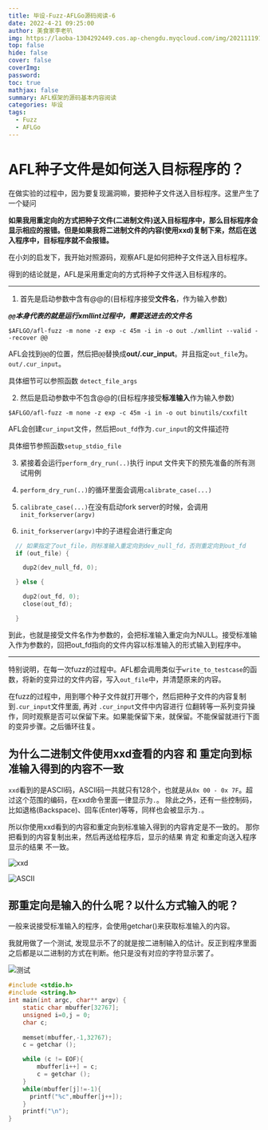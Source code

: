 ```yaml
---
title: 毕设-Fuzz-AFLGo源码阅读-6
date: 2022-4-21 09:25:00
author: 美食家李老叭
img: https://laoba-1304292449.cos.ap-chengdu.myqcloud.com/img/20211119142134.png
top: false
hide: false
cover: false
coverImg: 
password: 
toc: true
mathjax: false
summary: AFL框架的源码基本内容阅读
categories: 毕设
tags:
  - Fuzz
  - AFLGo
---
```


# AFL种子文件是如何送入目标程序的？

在做实验的过程中，因为要复现漏洞嘛，要把种子文件送入目标程序。这里产生了一个疑问

**如果我用重定向的方式把种子文件(二进制文件)送入目标程序中，那么目标程序会显示相应的报错。但是如果我将二进制文件的内容(使用xxd)复制下来，然后在送入程序中，目标程序就不会报错。**

在小刘的启发下，我开始对照源码，观察AFL是如何把种子文件送入目标程序。

得到的结论就是，AFL是采用重定向的方式将种子文件送入目标程序的。

------------------------

1. 首先是启动参数中含有@@的(目标程序接受**文件名**，作为输入参数)

***`@@`本身代表的就是运行xmllint过程中，需要送进去的文件名***

`$AFLGO/afl-fuzz -m none -z exp -c 45m -i in -o out ./xmllint --valid --recover @@`

AFL会找到`@@`的位置，然后把`@@`替换成**out/.cur_input**。并且指定`out_file`为。`out/.cur_input`。

具体细节可以参照函数 `detect_file_args`


2. 然后是启动参数中不包含@@的(目标程序接受**标准输入**作为输入参数)

`$AFLGO/afl-fuzz -m none -z exp -c 45m -i in -o out binutils/cxxfilt`

AFL会创建`cur_input`文件，然后把`out_fd`作为`.cur_input`的文件描述符

具体细节参照函数`setup_stdio_file`


3. 紧接着会运行`perform_dry_run(..)`执行 input 文件夹下的预先准备的所有测试用例


4. `perform_dry_run(..)`的循环里面会调用`calibrate_case(...)`


5. `calibrate_case(...)`在没有启动fork server的时候，会调用  `init_forkserver(argv)`


6. `init_forkserver(argv)`中的子进程会进行重定向
   
  ```c
    // 如果指定了out_file，则标准输入重定向到dev_null_fd，否则重定向到out_fd
    if (out_file) {

      dup2(dev_null_fd, 0);

    } else {

      dup2(out_fd, 0);
      close(out_fd);

    }
  ```
  
  到此，也就是接受文件名作为参数的，会把标准输入重定向为NULL。接受标准输入作为参数的，回把out_fd指向的文件内容以标准输入的形式输入到程序中。

-------------

特别说明，在每一次fuzz的过程中。AFL都会调用类似于`write_to_testcase`的函数，将新的变异过的文件内容，写入`out_file`中，并清楚原来的内容。

在fuzz的过程中，用到哪个种子文件就打开哪个，然后把种子文件的内容复制到`.cur_input`文件里面, 再对 `.cur_input`文件中内容进行 位翻转等一系列变异操作，同时观察是否可以保留下来。如果能保留下来，就保留。不能保留就进行下面的变异步骤。之后循环往复。 


## 为什么二进制文件使用xxd查看的内容 和 重定向到标准输入得到的内容不一致

`xxd`看到的是ASCII码，ASCII码一共就只有128个，也就是从`0x 00 - 0x 7F`。超过这个范围的编码，在xxd命令里面一律显示为`.`。 除此之外，还有一些控制码，比如退格(Backspace)、回车(Enter)等等，同样也会被显示为`.`。

所以你使用xxd看到的内容和重定向到标准输入得到的内容肯定是不一致的。 那你把看到的内容复制出来，然后再送给程序后，显示的结果 肯定 和重定向送入程序显示的结果 不一致。



![xxd](https://laoba-1304292449.cos.ap-chengdu.myqcloud.com/img/20220422102811.png)

![ASCII](https://laoba-1304292449.cos.ap-chengdu.myqcloud.com/img/20220422103118.png)



## 那重定向是输入的什么呢？以什么方式输入的呢？

一般来说接受标准输入的程序，会使用getchar()来获取标准输入的内容。

我就用做了一个测试, 发现显示不了的就是按二进制输入的估计。反正到程序里面之后都是以二进制的方式在判断。他只是没有对应的字符显示罢了。

![测试](https://laoba-1304292449.cos.ap-chengdu.myqcloud.com/img/20220422105756.png)

```c
#include <stdio.h>
#include <string.h>
int main(int argc, char** argv) {
	static char mbuffer[32767];
	unsigned i=0,j = 0;
	char c;
	
	memset(mbuffer,-1,32767);
	c = getchar ();

	while (c != EOF){
		mbuffer[i++] = c;
		c = getchar ();
	}
	while(mbuffer[j]!=-1){
	  printf("%c",mbuffer[j++]);
	}
	printf("\n");
}
```

